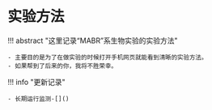 # 实验方法

!!! abstract "这里记录“MABR”系生物实验的实验方法"

    - 主要目的是为了在做实验的时候打开手机网页就能看到清晰的实验方法。
    - 如果帮到了后来的你，我将不胜荣幸。

!!! info "更新记录"

    - 长期运行监测-[]()
